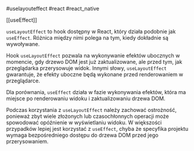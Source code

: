#uselayouteffect
#react 
#react_native 

[[useEffect]]

`useLayoutEffect` to hook dostępny w React, który działa podobnie jak `useEffect`. Różnica między nimi polega na tym, kiedy dokładnie są wywoływane.

Hook `useLayoutEffect` pozwala na wykonywanie efektów ubocznych w momencie, gdy drzewo DOM jest już zaktualizowane, ale przed tym, jak przeglądarka przerysowuje widok. Innymi słowy, `useLayoutEffect` gwarantuje, że efekty uboczne będą wykonane przed renderowaniem w przeglądarce.

Dla porównania, `useEffect` działa w fazie wykonywania efektów, która ma miejsce po renderowaniu widoku i zaktualizowaniu drzewa DOM.

Podczas korzystania z `useLayoutEffect` należy zachować ostrożność, ponieważ zbyt wiele złożonych lub czasochłonnych operacji może spowodować opóźnienie w wyświetlaniu widoku. W większości przypadków lepiej jest korzystać z `useEffect`, chyba że specyfika projektu wymaga bezpośredniego dostępu do drzewa DOM przed jego przerysowaniem.



